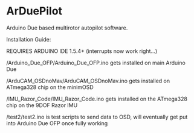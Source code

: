 ArDuePilot
==========

Arduino Due based multirotor autopilot software.


Installation Guide:

REQUIRES ARDUINO IDE 1.5.4+ (interrupts now work right...)

/Arduino_Due_OFP/Arduino_Due_OFP.ino gets installed on main Arduino Due

/ArduCAM_OSDnoMav/ArduCAM_OSDnoMav.ino gets installed on ATmega328 chip on the minimOSD

/IMU_Razor_Code/IMU_Razor_Code.ino gets installed on the ATmega328 chip on the 9DOF Razor IMU

/test2/test2.ino is test scripts to send data to OSD, will eventually get put into Arduino Due OFP once fully working